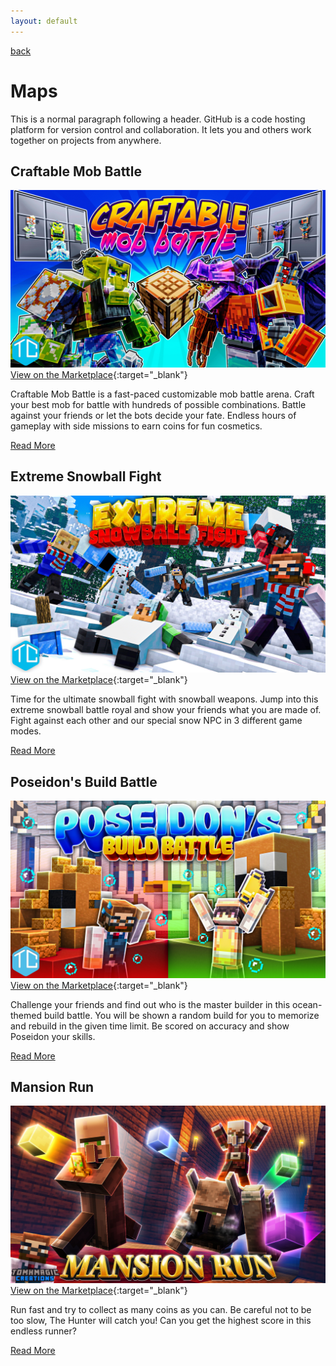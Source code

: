 ```yaml
---
layout: default
---
```


[back](./)
# Maps

This is a normal paragraph following a header. GitHub is a code hosting platform for version control and collaboration. It lets you and others work together on projects from anywhere.

## Craftable Mob Battle

![Craftable Mob Battle](./images/content/cmb/ESF_MarketingKeyArt.jpg)
[View on the Marketplace](https://www.minecraft.net/en-us/marketplace/pdp?id=929096a3-e531-46e5-bac9-6d13bd7efdba){:target="_blank"}

Craftable Mob Battle is a fast-paced customizable mob battle arena. Craft your best mob for battle with hundreds of possible combinations. Battle against your friends or let the bots decide your fate. Endless hours of gameplay with side missions to earn coins for fun cosmetics.

[Read More](./project_cmb.html)



## Extreme Snowball Fight

![Extreme Snowball Fight](./images/content/esf/ESF_MarketingKeyArt.jpg)
[View on the Marketplace](https://www.minecraft.net/en-us/marketplace/pdp?id=793e0379-de6b-4dcb-b7eb-d5ea3bc4ab93){:target="_blank"}

Time for the ultimate snowball fight with snowball weapons. Jump into this extreme snowball battle royal and show your friends what you are made of. Fight against each other and our special snow NPC in 3 different game modes.

[Read More](./project_esf.html)



## Poseidon's Build Battle

![Poseidon's Build Battle](./images/content/pbb/PBB_MarketingKeyArt.jpg)
[View on the Marketplace](https://www.minecraft.net/en-us/marketplace/pdp?id=53e33614-4d5b-421e-a444-732a2def72d0){:target="_blank"}

Challenge your friends and find out who is the master builder in this ocean-themed build battle. You will be shown a random build for you to memorize and rebuild in the given time limit. Be scored on accuracy and show Poseidon your skills.

[Read More](./project_pbb.html)



## Mansion Run

![Mansion run](./images/content/mr/Mansion_Run_MarketingKeyArt.jpg)
[View on the Marketplace](https://www.minecraft.net/en-us/marketplace/pdp?id=2bbdb7d2-105b-4fd3-8881-83e60a5fe630){:target="_blank"}

Run fast and try to collect as many coins as you can. Be careful not to be too slow, The Hunter will catch you! Can you get the highest score in this endless runner?

[Read More](./project_mr.html)
